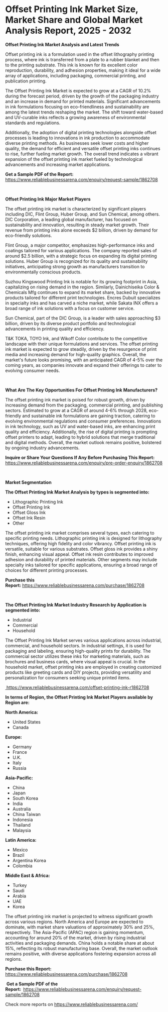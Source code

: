 <p><h1>Offset Printing Ink Market Size, Market Share and Global Market Analysis Report, 2025 - 2032</h1></p><p><strong>Offset Printing Ink Market Analysis and Latest Trends</strong></p>
<p><p>Offset printing ink is a formulation used in the offset lithography printing process, where ink is transferred from a plate to a rubber blanket and then to the printing substrate. This ink is known for its excellent color reproduction, durability, and adhesion properties, making it ideal for a wide array of applications, including packaging, commercial printing, and publication printing.</p><p>The Offset Printing Ink Market is expected to grow at a CAGR of 10.2% during the forecast period, driven by the growth of the packaging industry and an increase in demand for printed materials. Significant advancements in ink formulations focusing on eco-friendliness and sustainability are among the latest trends reshaping the market. The shift toward water-based and UV-curable inks reflects a growing awareness of environmental standards and regulations.</p><p>Additionally, the adoption of digital printing technologies alongside offset processes is leading to innovations in ink production to accommodate diverse printing methods. As businesses seek lower costs and higher quality, the demand for efficient and versatile offset printing inks continues to rise, further fueling market growth. The overall trend indicates a vibrant expansion of the offset printing ink market fueled by technological advancements and increasing market applications.</p></p>
<p><strong>Get a Sample PDF of the Report:&nbsp;</strong> <a href="https://www.reliablebusinessarena.com/enquiry/request-sample/1862708?utm_campaign=2396&utm_medium=2&utm_source=Github&utm_content=ia&utm_term=31032025&utm_id=offset-printing-ink">https://www.reliablebusinessarena.com/enquiry/request-sample/1862708</a></p>
<p>&nbsp;</p>
<p><strong>Offset Printing Ink Major Market Players</strong></p>
<p><p>The offset printing ink market is characterized by significant players including DIC, Flint Group, Huber Group, and Sun Chemical, among others. DIC Corporation, a leading global manufacturer, has focused on sustainability and innovation, resulting in steady market growth. Their revenue from printing inks alone exceeds $2 billion, driven by demand for eco-friendly solutions.</p><p>Flint Group, a major competitor, emphasizes high-performance inks and coatings tailored for various applications. The company reported sales of around $2.5 billion, with a strategic focus on expanding its digital printing solutions. Huber Group is recognized for its quality and sustainability initiatives, anticipating strong growth as manufacturers transition to environmentally conscious products.</p><p>Suzhou Kingswood Printing Ink is notable for its growing footprint in Asia, capitalizing on rising demand in the region. Similarly, Dainichiseika Color & Chemicals Mfg continues to expand its market share, backed by innovative products tailored for different print technologies. Encres Dubuit specializes in specialty inks and has carved a niche market, while Sakata INX offers a broad range of ink solutions with a focus on customer service.</p><p>Sun Chemical, part of the DIC Group, is a leader with sales approaching $3 billion, driven by its diverse product portfolio and technological advancements in printing quality and efficiency.</p><p>T&K TOKA, TOYO Ink, and Wikoff Color contribute to the competitive landscape with their unique formulations and services. The offset printing ink market is expected to grow steadily, driven by the resurgence of print media and increasing demand for high-quality graphics. Overall, the market's future looks promising, with an anticipated CAGR of 4-5% over the coming years, as companies innovate and expand their offerings to cater to evolving consumer needs.</p></p>
<p>&nbsp;</p>
<p><strong>What Are The Key Opportunities For Offset Printing Ink Manufacturers?</strong></p>
<p><p>The offset printing ink market is poised for robust growth, driven by increasing demand from the packaging, commercial printing, and publishing sectors. Estimated to grow at a CAGR of around 4-6% through 2028, eco-friendly and sustainable ink formulations are gaining traction, catering to evolving environmental regulations and consumer preferences. Innovations in ink technology, such as UV and water-based inks, are enhancing print quality and efficiency. Additionally, the rise of digital printing is prompting offset printers to adapt, leading to hybrid solutions that merge traditional and digital methods. Overall, the market outlook remains positive, bolstered by ongoing industry advancements.</p></p>
<p><strong>Inquire or Share Your Questions If Any Before Purchasing This Report:</strong> <a href="https://www.reliablebusinessarena.com/enquiry/pre-order-enquiry/1862708?utm_campaign=2396&utm_medium=2&utm_source=Github&utm_content=ia&utm_term=31032025&utm_id=offset-printing-ink">https://www.reliablebusinessarena.com/enquiry/pre-order-enquiry/1862708</a></p>
<p>&nbsp;</p>
<p><strong>Market Segmentation</strong></p>
<p><strong>The Offset Printing Ink Market Analysis by types is segmented into:</strong></p>
<p><ul><li>Lithographic Printing Ink</li><li>Offset Printing Ink</li><li>Offset Gloss Ink</li><li>Offset Ink Resin</li><li>Other</li></ul></p>
<p><p>The offset printing ink market comprises several types, each catering to specific printing needs. Lithographic printing ink is designed for lithography techniques, offering high fidelity and color vibrancy. Offset printing ink is versatile, suitable for various substrates. Offset gloss ink provides a shiny finish, enhancing visual appeal. Offset ink resin contributes to improved adhesion and durability of printed materials. Other segments may include specialty inks tailored for specific applications, ensuring a broad range of choices for different printing processes.</p></p>
<p><strong>Purchase this Report:&nbsp;</strong><a href="https://www.reliablebusinessarena.com/purchase/1862708?utm_campaign=2396&utm_medium=2&utm_source=Github&utm_content=ia&utm_term=31032025&utm_id=offset-printing-ink">https://www.reliablebusinessarena.com/purchase/1862708</a></p>
<p>&nbsp;</p>
<p><strong>The Offset Printing Ink Market Industry Research by Application is segmented into:</strong></p>
<p><ul><li>Industrial</li><li>Commercial</li><li>Household</li></ul></p>
<p><p>The Offset Printing Ink Market serves various applications across industrial, commercial, and household sectors. In industrial settings, it is used for packaging and labeling, ensuring high-quality prints for durability. The commercial sector utilizes these inks for marketing materials, such as brochures and business cards, where visual appeal is crucial. In the household market, offset printing inks are employed in creating customized products like greeting cards and DIY projects, providing versatility and personalization for consumers seeking unique printed items.</p></p>
<p><a href="https://www.reliablebusinessarena.com/offset-printing-ink-r1862708?utm_campaign=2396&utm_medium=2&utm_source=Github&utm_content=ia&utm_term=31032025&utm_id=offset-printing-ink">&nbsp;https://www.reliablebusinessarena.com/offset-printing-ink-r1862708</a></p>
<p><strong>In terms of Region, the Offset Printing Ink Market Players available by Region are:</strong></p>
<p>
    <p> <strong> North America: </strong>
        <ul>
            <li>United States</li>
            <li>Canada</li>
        </ul>
        </p> 
    <p> <strong> Europe: </strong>
        <ul>
            <li>Germany</li>
            <li>France</li>
            <li>U.K.</li>
            <li>Italy</li>
            <li>Russia</li>
        </ul>
        </p> 
    <p> <strong> Asia-Pacific: </strong>
        <ul>
            <li>China</li>
            <li>Japan</li>
            <li>South Korea</li>
            <li>India</li>
            <li>Australia</li>
            <li>China Taiwan</li>
            <li>Indonesia</li>
            <li>Thailand</li>
            <li>Malaysia</li>
        </ul>
        </p> 
    <p> <strong> Latin America: </strong>
        <ul>
            <li>Mexico</li>
            <li>Brazil</li>
            <li>Argentina Korea</li>
            <li>Colombia</li>
        </ul>
        </p> 
    <p> <strong> Middle East & Africa: </strong>
        <ul>
            <li>Turkey</li>
            <li>Saudi</li>
            <li>Arabia</li>
            <li>UAE</li>
            <li>Korea</li>
        </ul>
    </p>
    </p>
<p><p>The offset printing ink market is projected to witness significant growth across various regions. North America and Europe are expected to dominate, with market share valuations of approximately 30% and 25%, respectively. The Asia-Pacific (APAC) region is gaining momentum, accounting for around 20% of the market, driven by rising industrial activities and packaging demands. China holds a notable share at about 15%, reflecting its robust manufacturing base. Overall, the market outlook remains positive, with diverse applications fostering expansion across all regions.</p></p>
<p><strong>Purchase this Report: </strong><a href="https://www.reliablebusinessarena.com/purchase/1862708?utm_campaign=2396&utm_medium=2&utm_source=Github&utm_content=ia&utm_term=31032025&utm_id=offset-printing-ink">https://www.reliablebusinessarena.com/purchase/1862708</a></p>
<p>&nbsp;<strong>Get a Sample PDF of the Report:&nbsp;&nbsp;</strong><a href="https://www.reliablebusinessarena.com/enquiry/request-sample/1862708?utm_campaign=2396&utm_medium=2&utm_source=Github&utm_content=ia&utm_term=31032025&utm_id=offset-printing-ink">https://www.reliablebusinessarena.com/enquiry/request-sample/1862708</a></p>
<p><strong></strong></p>
<p>Check more reports on <a href="https://www.reliablebusinessarena.com/?utm_campaign=2396&utm_medium=2&utm_source=Github&utm_content=ia&utm_term=31032025&utm_id=offset-printing-ink">https://www.reliablebusinessarena.com/</a></p>